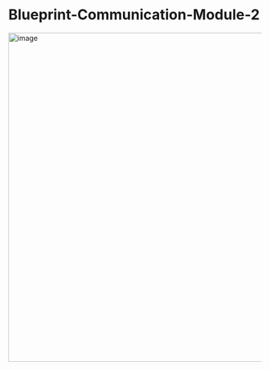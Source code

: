 # Blueprint-Communication-Module-2


<img width="1297" height="656" alt="image" src="https://github.com/user-attachments/assets/0fa49303-fa1d-4f2c-9b07-48090ec1dcc5" />
